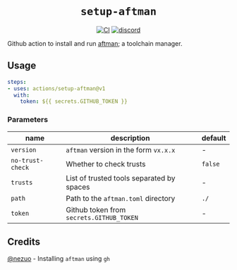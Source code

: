 <div align="center">
  <h1><code>setup-aftman</code></h1>
  <p>
    <a href="https://github.com/ok-nick/setup-aftman/actions?query=workflow%3ACI"><img src="https://github.com/ok-nick/setup-aftman/workflows/CI/badge.svg" alt="CI" /></a>
    <a href="https://discord.gg/w9Bc6xH7uC"><img src="https://img.shields.io/discord/834969350061424660?label=discord" alt="discord" /></a>
  </p>
</div>

Github action to install and run [aftman](https://github.com/LPGhatguy/aftman); a toolchain manager.

## Usage
```yaml
steps:
- uses: actions/setup-aftman@v1
  with:
    token: ${{ secrets.GITHUB_TOKEN }}
```

### Parameters
|name|description|default|
|---|---|---|
|`version`|`aftman` version in the form `vx.x.x`|-|
|`no-trust-check`|Whether to check trusts|`false`|
|`trusts`|List of trusted tools separated by spaces|-|
|`path`|Path to the `aftman.toml` directory|`./`|
|`token`|Github token from `secrets.GITHUB_TOKEN`|-|

## Credits
[@nezuo](https://github.com/nezuo) - Installing `aftman` using `gh`
